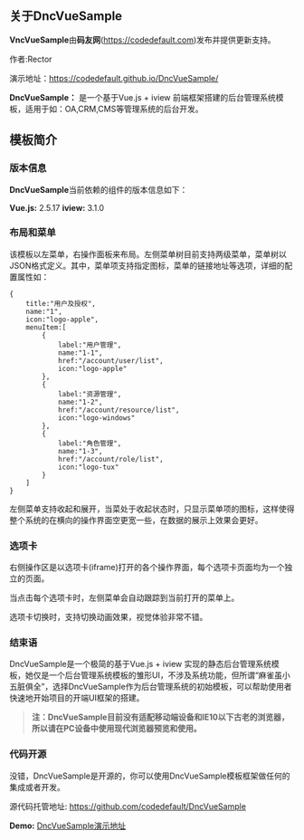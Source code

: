 ## 关于DncVueSample

**VncVueSample**由**码友网**(https://codedefault.com)发布并提供更新支持。

作者:Rector

演示地址：https://codedefault.github.io/DncVueSample/

**DncVueSample：** 是一个基于Vue.js + iview 前端框架搭建的后台管理系统模板，适用于如：OA,CRM,CMS等管理系统的后台开发。 

## 模板简介

### 版本信息

**DncVueSample**当前依赖的组件的版本信息如下：

**Vue.js:** 2.5.17
**iview:** 3.1.0 

### 布局和菜单

该模板以左菜单，右操作面板来布局。左侧菜单树目前支持两级菜单，菜单树以JSON格式定义。其中，菜单项支持指定图标，菜单的链接地址等选项，详细的配置属性如：
```
{
    title:"用户及授权",
    name:"1",
    icon:"logo-apple",
    menuItem:[
        {
            label:"用户管理",
            name:"1-1",
            href:"/account/user/list",
            icon:"logo-apple"
        },
        {
            label:"资源管理",
            name:"1-2",
            href:"/account/resource/list",
            icon:"logo-windows"
        },
        {
            label:"角色管理",
            name:"1-3",
            href:"/account/role/list",
            icon:"logo-tux"
        }
    ]
}
```

左侧菜单支持收起和展开，当菜处于收起状态时，只显示菜单项的图标，这样使得整个系统的在横向的操作界面空更宽一些，在数据的展示上效果会更好。 

### 选项卡

右侧操作区是以选项卡(iframe)打开的各个操作界面，每个选项卡页面均为一个独立的页面。

当点击每个选项卡时，左侧菜单会自动跟踪到当前打开的菜单上。

选项卡切换时，支持切换动画效果，视觉体验非常不错。 

### 结束语

 DncVueSample是一个极简的基于Vue.js + iview 实现的静态后台管理系统模板，她仅是一个后台管理系统模板的雏形UI，不涉及系统功能，但所谓“麻雀虽小五脏俱全”，选择DncVueSample作为后台管理系统的初始模板，可以帮助使用者快速地开始项目的开端UI框架的搭建。

> **注：DncVueSample目前没有适配移动端设备和IE10以下古老的浏览器，所以请在PC设备中使用现代浏览器预览和使用。**

### 代码开源

没错，DncVueSample是开源的，你可以使用DncVueSample模板框架做任何的集成或者开发。

源代码托管地址: https://github.com/codedefault/DncVueSample 

**Demo:** [DncVueSample演示地址][1]

[1]: https://codedefault.github.io/DncVueSample/